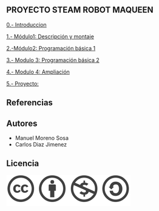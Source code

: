 ## PROYECTO STEAM ROBOT MAQUEEN 

[0.- Introduccion](Contenidos/introduccion.md)

[1.- Módulo1: Descripción y montaje](Contenidos/montaje.md)

[2.-Módulo2: Programación básica 1](Contenidos/basica1.md)

[3.- Modulo 3: Programación básica 2](Contenidos/basica2.md)

[4.- Modulo 4: Ampliación](Contenidos/ampliacion.md)

[5.- Proyecto:](Contenidos/proyecto.md)

## Referencias 

## Autores

- Manuel Moreno Sosa
- Carlos Diaz Jimenez

## Licencia

![image](Contenidos/licencia.png)
